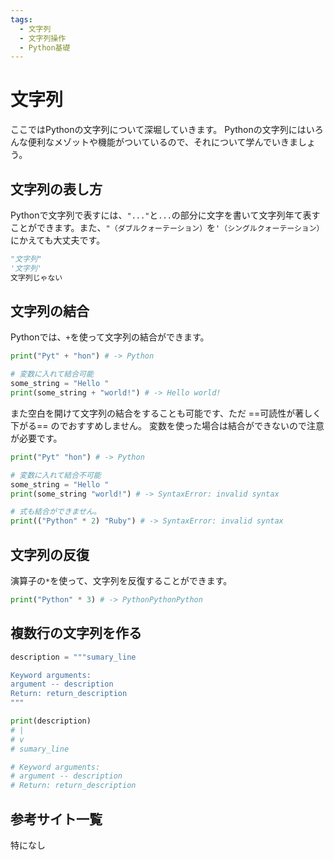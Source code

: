 ```yaml
---
tags:
  - 文字列
  - 文字列操作
  - Python基礎
---
```


# 文字列

ここではPythonの文字列について深堀していきます。
Pythonの文字列にはいろんな便利なメゾットや機能がついているので、それについて学んでいきましょう。

## 文字列の表し方

Pythonで文字列で表すには、`"..."`と`...`の部分に文字を書いて文字列年て表すことができます。また、`"（ダブルクォーテーション）`を`'（シングルクォーテーション）`にかえても大丈夫です。

```py title="main.py"
"文字列"
'文字列'
文字列じゃない
```

## 文字列の結合

Pythonでは、`+`を使って文字列の結合ができます。

```py title="main.py"
print("Pyt" + "hon") # -> Python

# 変数に入れて結合可能
some_string = "Hello "
print(some_string + "world!") # -> Hello world!
```

また空白を開けて文字列の結合をすることも可能です、ただ ==可読性が著しく下がる== のでおすすめしません。
変数を使った場合は結合ができないので注意が必要です。

```py title="main.py"
print("Pyt" "hon") # -> Python

# 変数に入れて結合不可能
some_string = "Hello "
print(some_string "world!") # -> SyntaxError: invalid syntax

# 式も結合ができません。
print(("Python" * 2) "Ruby") # -> SyntaxError: invalid syntax
```

## 文字列の反復

演算子の`*`を使って、文字列を反復することができます。

```py title="main.py"
print("Python" * 3) # -> PythonPythonPython
```


## 複数行の文字列を作る
```py title="main.py"
description = """sumary_line

Keyword arguments:
argument -- description
Return: return_description
"""

print(description)
# |
# v
# sumary_line

# Keyword arguments:
# argument -- description
# Return: return_description
```

## 参考サイト一覧
特になし
